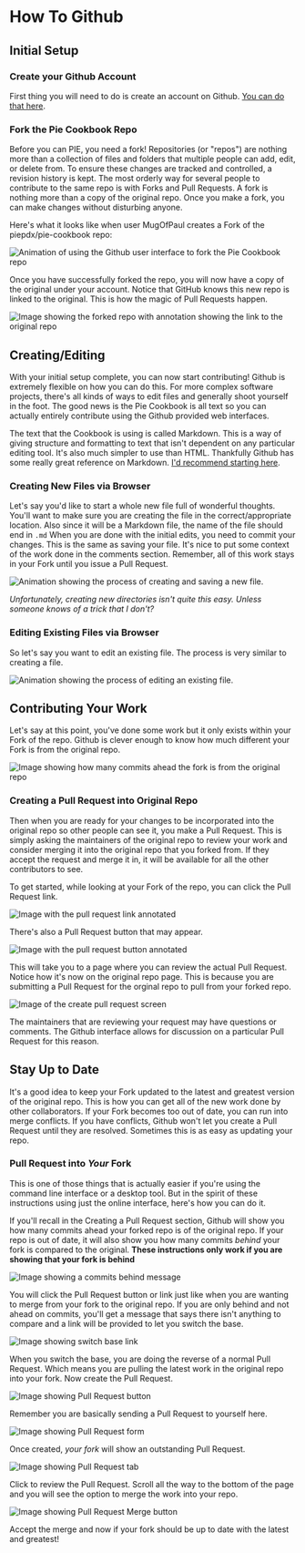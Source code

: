 # How To Github

## Initial Setup
### Create your Github Account
First thing you will need to do is create an account on Github. [You can do that here](https://github.com/join).

### Fork the Pie Cookbook Repo
Before you can PIE, you need a fork! Repositories (or "repos") are nothing more than a collection of files and folders that multiple people can add, edit, or delete from. To ensure these changes are tracked and controlled, a revision history is kept. The most orderly way for several people to contribute to the same repo is with Forks and Pull Requests. A fork is nothing more than a copy of the original repo. Once you make a fork, you can make changes without disturbing anyone. 

Here's what it looks like when user MugOfPaul creates a Fork of the piepdx/pie-cookbook repo:

![Animation of using the Github user interface to fork the Pie Cookbook repo](howto-github-img/000-forkrepo.gif)


Once you have successfully forked the repo, you will now have a copy of the original under your account. Notice that GitHub knows this new repo is linked to the original. This is how the magic of Pull Requests happen.

![Image showing the forked repo with annotation showing the link to the original repo](howto-github-img/001-forkedrepo.png)


## Creating/Editing
With your initial setup complete, you can now start contributing! Github is extremely flexible on how you can do this. For more complex software projects, there's all kinds of ways to edit files and generally shoot yourself in the foot. The good news is the Pie Cookbook is all text so you can actually entirely contribute using the Github provided web interfaces.

The text that the Cookbook is using is called Markdown. This is a way of giving structure and formatting to text that isn't dependent on any particular editing tool. It's also much simpler to use than HTML. Thankfully Github has some really great reference on Markdown. [I'd recommend starting here](https://help.github.com/articles/basic-writing-and-formatting-syntax/). 

### Creating New Files via Browser
Let's say you'd like to start a whole new file full of wonderful thoughts. You'll want to make sure you are creating the file in the correct/appropriate location. Also since it will be a Markdown file, the name of the file should end in `.md` When you are done with the initial edits, you need to commit your changes. This is the same as saving your file. It's nice to put some context of the work done in the comments section. Remember, all of this work stays in your Fork until you issue a Pull Request. 

![Animation showing the process of creating and saving a new file.](howto-github-img/002-creatingnewfile.gif)


_Unfortunately, creating new directories isn't quite this easy. Unless someone knows of a trick that I don't?_

### Editing Existing Files via Browser
So let's say you want to edit an existing file. The process is very similar to creating a file.

![Animation showing the process of editing an existing file.](howto-github-img/003-editingexisting.gif)


## Contributing Your Work
Let's say at this point, you've done some work but it only exists within your Fork of the repo. Github is clever enough to know how much different your Fork is from the original repo. 

![Image showing how many commits ahead the fork is from the original repo](howto-github-img/004-forkaheadofmaster.png)


### Creating a Pull Request into Original Repo
Then when you are ready for your changes to be incorporated into the original repo so other people can see it, you make a Pull Request. This is simply asking the maintainers of the original repo to review your work and consider merging it into the original repo that you forked from. If they accept the request and merge it in, it will be available for all the other contributors to see. 

To get started, while looking at your Fork of the repo, you can click the Pull Request link.

![Image with the pull request link annotated](howto-github-img/005-createpullrequest.png)


There's also a Pull Request button that may appear.

![Image with the pull request button annotated](howto-github-img/006-createpullrequestbutton.png)


This will take you to a page where you can review the actual Pull Request. Notice how it's now on the original repo page. This is because you are submitting a Pull Request for the orginal repo to pull from your forked repo.

![Image of the create pull request screen](howto-github-img/007-pullrequestscreen.png)


The maintainers that are reviewing your request may have questions or comments. The Github interface allows for discussion on a particular Pull Request for this reason. 

## Stay Up to Date
It's a good idea to keep your Fork updated to the latest and greatest version of the original repo. This is how you can get all of the new work done by other collaborators. If your Fork becomes too out of date, you can run into merge conflicts. If you have conflicts, Github won't let you create a Pull Request until they are resolved. Sometimes this is as easy as updating your repo. 

### Pull Request into _Your_ Fork
This is one of those things that is actually easier if you're using the command line interface or a desktop tool. But in the spirit of these instructions using just the online interface, here's how you can do it.

If you'll recall in the Creating a Pull Request section, Github will show you how many commits ahead your forked repo is of the original repo. If your repo is out of date, it will also show you how many commits _behind_ your fork is compared to the original. **These instructions only work if you are showing that your fork is behind**

![Image showing a commits behind message](howto-github-img/008-commitsbehind.png)


You will click the Pull Request button or link just like when you are wanting to merge from your fork to the original repo. If you are only behind and not ahead on commits, you'll get a message that says there isn't anything to compare and a link will be provided to let you switch the base. 

![Image showing switch base link](howto-github-img/009-switchthebase.png)


When you switch the base, you are doing the reverse of a normal Pull Request. Which means you are pulling the latest work in the original repo into your fork. Now create the Pull Request. 

![Image showing Pull Request button](howto-github-img/010-createreversepullrequest.png)


Remember you are basically sending a Pull Request to yourself here.

![Image showing Pull Request form](howto-github-img/011-reversepullrequestform.png)


Once created, _your fork_ will show an outstanding Pull Request. 

![Image showing Pull Request tab](howto-github-img/012-pullrequesttab.png)


Click to review the Pull Request. Scroll all the way to the bottom of the page and you will see the option to merge the work into your repo. 

![Image showing Pull Request Merge button](howto-github-img/013-acceptpullrequest.png)


Accept the merge and now if your fork should be up to date with the latest and greatest!

